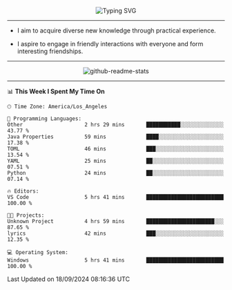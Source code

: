 <p align="center">
  <img src="https://readme-typing-svg.demolab.com?font=Fira+Code&weight=500&size=32&duration=2500&pause=1600&center=true&vCenter=true&random=false&width=1024&height=64&lines=Hi+there+%F0%9F%91%8B;I'm+delighted+you+could+make+it+here+%F0%9F%8E%89;I'm+Harry%2C+a+college+student+still+finding+my+way" alt="Typing SVG" />
</p>


---


- I aim to acquire diverse new knowledge through practical experience.

- I aspire to engage in friendly interactions with everyone and form interesting friendships.


---


<p align="center">
  <img src="https://github-readme-stats.vercel.app/api?username=Harry-Jing&show_icons=true" alt="github-readme-stats"/>
</p>


---

<!--START_SECTION:waka-->
📊 **This Week I Spent My Time On** 

```text
🕑︎ Time Zone: America/Los_Angeles

💬 Programming Languages: 
Other                    2 hrs 29 mins       ███████████░░░░░░░░░░░░░░   43.77 % 
Java Properties          59 mins             ████░░░░░░░░░░░░░░░░░░░░░   17.38 % 
TOML                     46 mins             ███░░░░░░░░░░░░░░░░░░░░░░   13.54 % 
YAML                     25 mins             ██░░░░░░░░░░░░░░░░░░░░░░░   07.51 % 
Python                   24 mins             ██░░░░░░░░░░░░░░░░░░░░░░░   07.14 % 

🔥 Editors: 
VS Code                  5 hrs 41 mins       █████████████████████████   100.00 % 

🐱‍💻 Projects: 
Unknown Project          4 hrs 59 mins       ██████████████████████░░░   87.65 % 
lyrics                   42 mins             ███░░░░░░░░░░░░░░░░░░░░░░   12.35 % 

💻 Operating System: 
Windows                  5 hrs 41 mins       █████████████████████████   100.00 % 
```


 Last Updated on 18/09/2024 08:16:36 UTC
<!--END_SECTION:waka-->
